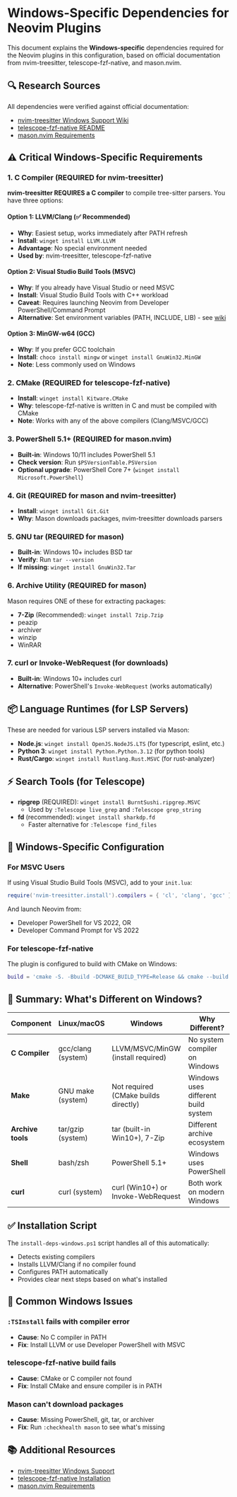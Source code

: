 # Windows-Specific Dependencies for Neovim Plugins

This document explains the **Windows-specific** dependencies required for the Neovim plugins in this configuration, based on official documentation from nvim-treesitter, telescope-fzf-native, and mason.nvim.

## 🔍 Research Sources

All dependencies were verified against official documentation:
- [nvim-treesitter Windows Support Wiki](https://github.com/nvim-treesitter/nvim-treesitter/wiki/Windows-support)
- [telescope-fzf-native README](https://github.com/nvim-telescope/telescope-fzf-native.nvim#cmake-windows-linux-macos)
- [mason.nvim Requirements](https://github.com/williamboman/mason.nvim#requirements)

## ⚠️ Critical Windows-Specific Requirements

### 1. C Compiler (REQUIRED for nvim-treesitter)

**nvim-treesitter REQUIRES a C compiler** to compile tree-sitter parsers. You have three options:

#### Option 1: LLVM/Clang (✅ Recommended)
- **Why**: Easiest setup, works immediately after PATH refresh
- **Install**: `winget install LLVM.LLVM`
- **Advantage**: No special environment needed
- **Used by**: nvim-treesitter, telescope-fzf-native

#### Option 2: Visual Studio Build Tools (MSVC)
- **Why**: If you already have Visual Studio or need MSVC
- **Install**: Visual Studio Build Tools with C++ workload
- **Caveat**: Requires launching Neovim from Developer PowerShell/Command Prompt
- **Alternative**: Set environment variables (PATH, INCLUDE, LIB) - see [wiki](https://github.com/nvim-treesitter/nvim-treesitter/wiki/Windows-support#msvc)

#### Option 3: MinGW-w64 (GCC)
- **Why**: If you prefer GCC toolchain
- **Install**: `choco install mingw` or `winget install GnuWin32.MinGW`
- **Note**: Less commonly used on Windows

### 2. CMake (REQUIRED for telescope-fzf-native)

- **Install**: `winget install Kitware.CMake`
- **Why**: telescope-fzf-native is written in C and must be compiled with CMake
- **Note**: Works with any of the above compilers (Clang/MSVC/GCC)

### 3. PowerShell 5.1+ (REQUIRED for mason.nvim)

- **Built-in**: Windows 10/11 includes PowerShell 5.1
- **Check version**: Run `$PSVersionTable.PSVersion`
- **Optional upgrade**: PowerShell Core 7+ (`winget install Microsoft.PowerShell`)

### 4. Git (REQUIRED for mason and nvim-treesitter)

- **Install**: `winget install Git.Git`
- **Why**: Mason downloads packages, nvim-treesitter downloads parsers

### 5. GNU tar (REQUIRED for mason)

- **Built-in**: Windows 10+ includes BSD tar
- **Verify**: Run `tar --version`
- **If missing**: `winget install GnuWin32.Tar`

### 6. Archive Utility (REQUIRED for mason)

Mason requires ONE of these for extracting packages:
- **7-Zip** (Recommended): `winget install 7zip.7zip`
- peazip
- archiver  
- winzip
- WinRAR

### 7. curl or Invoke-WebRequest (for downloads)

- **Built-in**: Windows 10+ includes curl
- **Alternative**: PowerShell's `Invoke-WebRequest` (works automatically)

## 📦 Language Runtimes (for LSP Servers)

These are needed for various LSP servers installed via Mason:

- **Node.js**: `winget install OpenJS.NodeJS.LTS` (for typescript, eslint, etc.)
- **Python 3**: `winget install Python.Python.3.12` (for python tools)
- **Rust/Cargo**: `winget install Rustlang.Rust.MSVC` (for rust-analyzer)

## ⚡ Search Tools (for Telescope)

- **ripgrep** (REQUIRED): `winget install BurntSushi.ripgrep.MSVC`
  - Used by `:Telescope live_grep` and `:Telescope grep_string`
- **fd** (recommended): `winget install sharkdp.fd`
  - Faster alternative for `:Telescope find_files`

## 🔧 Windows-Specific Configuration

### For MSVC Users

If using Visual Studio Build Tools (MSVC), add to your `init.lua`:

```lua
require('nvim-treesitter.install').compilers = { 'cl', 'clang', 'gcc' }
```

And launch Neovim from:
- Developer PowerShell for VS 2022, OR
- Developer Command Prompt for VS 2022

### For telescope-fzf-native

The plugin is configured to build with CMake on Windows:
```lua
build = 'cmake -S. -Bbuild -DCMAKE_BUILD_TYPE=Release && cmake --build build --config Release'
```

## 📝 Summary: What's Different on Windows?

| Component | Linux/macOS | Windows | Why Different? |
|-----------|-------------|---------|----------------|
| **C Compiler** | gcc/clang (system) | LLVM/MSVC/MinGW (install required) | No system compiler on Windows |
| **Make** | GNU make (system) | Not required (CMake builds directly) | Windows uses different build system |
| **Archive tools** | tar/gzip (system) | tar (built-in Win10+), 7-Zip | Different archive ecosystem |
| **Shell** | bash/zsh | PowerShell 5.1+ | Windows uses PowerShell |
| **curl** | curl (system) | curl (Win10+) or Invoke-WebRequest | Both work on modern Windows |

## ✅ Installation Script

The `install-deps-windows.ps1` script handles all of this automatically:
- Detects existing compilers
- Installs LLVM/Clang if no compiler found
- Configures PATH automatically
- Provides clear next steps based on what's installed

## 🐛 Common Windows Issues

### `:TSInstall` fails with compiler error
- **Cause**: No C compiler in PATH
- **Fix**: Install LLVM or use Developer PowerShell with MSVC

### telescope-fzf-native build fails
- **Cause**: CMake or C compiler not found
- **Fix**: Install CMake and ensure compiler is in PATH

### Mason can't download packages
- **Cause**: Missing PowerShell, git, tar, or archiver
- **Fix**: Run `:checkhealth mason` to see what's missing

## 📚 Additional Resources

- [nvim-treesitter Windows Support](https://github.com/nvim-treesitter/nvim-treesitter/wiki/Windows-support)
- [telescope-fzf-native Installation](https://github.com/nvim-telescope/telescope-fzf-native.nvim#installation)
- [mason.nvim Requirements](https://github.com/williamboman/mason.nvim#requirements)
